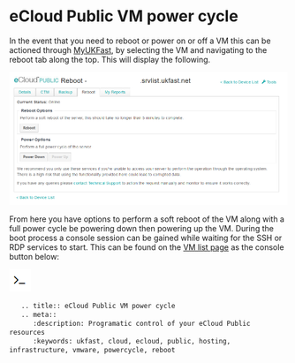 # eCloud Public VM power cycle

In the event that you need to reboot or power on or off a VM this can be actioned through [MyUKFast](https://my.ukfast.co.uk/ecloud-public), by selecting the VM and navigating to the reboot tab along the top. This will display the following. 

![vmReboot](files/vmReboot.png)

From here you have options to perform a soft reboot of the VM along with a full power cycle be powering down then powering up the VM. During the boot process a console session can be gained while waiting for the SSH or RDP services to start. This can be found on the [VM list page](https://my.ukfast.co.uk/ecloud-public) as the console button below:

 ![consoleButton](files/consoleButton.png)

```eval_rst
   .. title:: eCloud Public VM power cycle 
   .. meta::
      :description: Programatic control of your eCloud Public resources
      :keywords: ukfast, cloud, ecloud, public, hosting, infrastructure, vmware, powercycle, reboot
```
